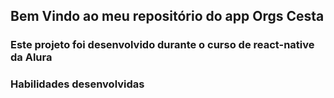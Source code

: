 ## Bem Vindo ao meu repositório do app Orgs Cesta

### Este projeto foi desenvolvido durante o curso de react-native da Alura

### Habilidades desenvolvidas